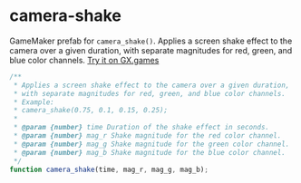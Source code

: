# camera-shake

GameMaker prefab for `camera_shake()`. Applies a screen shake effect to the camera over a given duration, with separate magnitudes for red, green, and blue color channels.
[Try it on GX.games](https://gx.games/games/cwdkgq/camera-shake/tracks/905f155f-f45f-457e-b58f-df9b11958e5b/)

```js
/**
 * Applies a screen shake effect to the camera over a given duration, 
 * with separate magnitudes for red, green, and blue color channels.
 * Example:
 * camera_shake(0.75, 0.1, 0.15, 0.25);
 *
 * @param {number} time Duration of the shake effect in seconds.
 * @param {number} mag_r Shake magnitude for the red color channel.
 * @param {number} mag_g Shake magnitude for the green color channel.
 * @param {number} mag_b Shake magnitude for the blue color channel.
 */
function camera_shake(time, mag_r, mag_g, mag_b);
